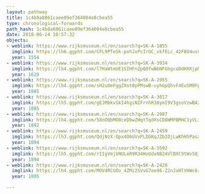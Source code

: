 ```yaml
---
layout: pathway
title: 1c4b8a8861caee09ef364004e8cbea55
type: chronological-forwards
path_hash: 1c4b8a8861caee09ef364004e8cbea55
date: 2018-06-24 10:57:32
objects:
- weblink: https://www.rijksmuseum.nl/en/search?q=SK-A-1855
  imglink: https://lh6.ggpht.com/CFL9PTeSk-pxhJxPcIrUC_vkfELc_42F8O4usCPHR0wxE5t4Xqb5a7T6E3xE3HF-3jloecT7aMRWPRM9i91nUvzpIvI=s200
  year: 1554
- weblink: https://www.rijksmuseum.nl/en/search?q=SK-A-3934
  imglink: https://lh4.ggpht.com/l7HaWtmUE1SIHFnZpQ0fwBbNFGbgcoDdHXKjpMFUR-AXZyZ6AbYlE8G-cDQfoLoH3hI_F3BjaBgLrG0ph4ZiZxUE7GlC=s200
  year: 1629
- weblink: https://www.rijksmuseum.nl/en/search?q=SK-A-2955
  imglink: https://lh4.ggpht.com/sH2uOeFggZXnt0pPMswB-uyhGpQhvF4EuSM9FpR_tS6jnJwPaJP4vyA9C6wSGyJz-nNFOiRfoAD_vA9GjGZKFGdamgE=s200
  year: 1885
- weblink: https://www.rijksmuseum.nl/en/search?q=SK-A-3017
  imglink: https://lh5.ggpht.com/gEJMbkvSkI4hgiNIFrnhR38ymI9V3gsoVzwBA2rUYRUrRUiRNuZBH7uPhE4ovpITb0COlihw2l3zkdXJjex49dOSmeY=s200
  year: 1885
- weblink: https://www.rijksmuseum.nl/en/search?q=SK-A-2987
  imglink: https://lh4.ggpht.com/58nOQbMO0ceDbwZHqtTqdXsCD8WMPBMHC1yVLiEY3WMacYNqO_1gn5WN-44zQWU5Us0IgI-2O9VLgY7ZPrrbCc_hcQ=s200
  year: 1892
- weblink: https://www.rijksmuseum.nl/en/search?q=SK-A-2459
  imglink: https://lh3.ggpht.com/QdjNzX-Qpx4O6UVvPLDGKqJZbIOjLwKhH5PasaPEzd_X2ACiGxqt6To38SjuuJXAo-rsg-6nqa84Dqw-i12Q8EgGpPuK=s200
  year: 1894
- weblink: https://www.rijksmuseum.nl/en/search?q=SK-A-3592
  imglink: https://lh5.ggpht.com/rIIgVmjbNULeR9R34HoUdxN824VlBXC9tWvSQj2HvtJnPyKkzWo4TfCqzfpsZzSx8fxjTK36vz2ryp7DtLDsnGL2O_c=s200
  year: 1894
- weblink: https://www.rijksmuseum.nl/en/search?q=SK-A-2428
  imglink: https://lh4.ggpht.com/MOV4RCUOo_4ZMi2SVvG7ee46-Z2nJxHlVHWc6r91tammCNsmVVdmyqwjmMoYLePGhO4FadGCUz-ya9LGqG22IzGhyno=s200
  year: 1895

---
```

